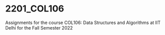 # 2201_COL106
Assignments for the course COL106: Data Structures and Algorithms at IIT Delhi for the Fall Semester 2022
